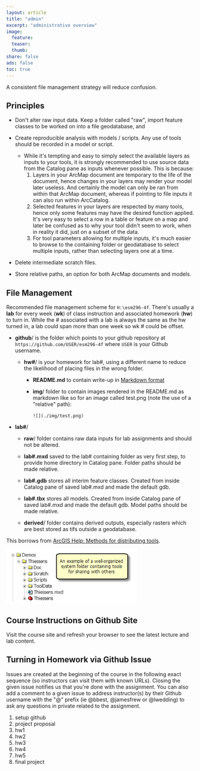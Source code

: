 ```yaml
---
layout: article
title: "admin"
excerpt: "administrative overview"
image:
  feature:
  teaser:
  thumb:
share: false
ads: false
toc: true
---
```


A consistent file management strategy will reduce confusion.

## Principles

- Don't alter raw input data. Keep a folder called "raw", import feature classes to be worked on into a file geodatabase, and

- Create reproducible analysis with models / scripts. Any use of tools should be recorded in a model or script.

    - While it's tempting and easy to simply select the available layers as inputs to your tools, it is strongly recommended to use source data from the Catalog pane as inputs whenever possible. This is because:
        1. Layers in your ArcMap document are temporary to the life of the document, hence changes in your layers may render your model later useless. And certainly the model can only be ran from within that ArcMap document, whereas if pointing to file inputs it can also run within ArcCatalog.
        1. Selected features in your layers are respected by many tools, hence only some features may have the desired function applied. It's very easy to select a row in a table or feature on a map and later be confused as to why your tool didn't seem to work, when in reality it did, just on a subset of the data.
        1. For tool parameters allowing for multiple inputs, it's much easier to browse to the containing folder or geodatabase to select multiple inputs, rather than selecting layers one at a time.

- Delete intermediate scratch files.

- Store relative paths, an option for both ArcMap documents and models.

## File Management

Recommended file management scheme for `H:\esm296-4f`. There's usually a **lab** for every week (**wk**) of class instruction and associated homework (**hw**) to turn in. While the # associated with a lab is always the same as the hw turned in, a lab could span more than one week so wk # could be offset.

- **github**/ is the folder which points to your github repository at `https://github.com/USER/esm296-4f` where `USER` is your Github username.

    - **hw#**/ is your homework for lab#, using a different name to reduce the likelihood of placing files in the wrong folder.

        - **README.md** to contain write-up in [Markdown format](https://guides.github.com/features/mastering-markdown/)

        - **img**/ folder to contain images rendered in the README.md as markdown like so for an image called test.png (note the use of a "relative" path):

            ```
            ![](./img/test.png)
            ```

- **lab#**/

    - **raw**/ folder contains raw data inputs for lab assignments and should not be altered.

    - **lab#.mxd** saved to the lab# containing folder as very first step, to provide home directory in Catalog pane. Folder paths should be made relative.

    - **lab#.gdb** stores all interim feature classes. Created from inside Catalog pane of saved lab#.mxd and made the default gdb.

    - **lab#.tbx** stores all models. Created from inside Catalog pane of saved lab#.mxd and made the default gdb. Model paths should be made relative.

    - **derived**/ folder contains derived outputs, especially rasters which are best stored as tifs outside a geodatabase.

This borrows from [ArcGIS Help: Methods for distributing tools]().

![](arc_org.png)

## Course Instructions on Github Site

Visit the course site and refresh your browser to see the latest lecture and lab content.

## Turning in Homework via Github Issue

Issues are created at the beginning of the course in the following exact sequence (so instructors can visit them with known URLs). Closing the given issue notifies us that you're done with the assignment. You can also add a comment to a given issue to address instructor(s) by their Github username with the "@" prefix (ie @bbest, @jamesfrew or @lwedding) to ask any questions in private related to the assignment.

1. setup github
1. project proposal
1. hw1
1. hw2
1. hw3
1. hw4
1. hw5
1. final project
